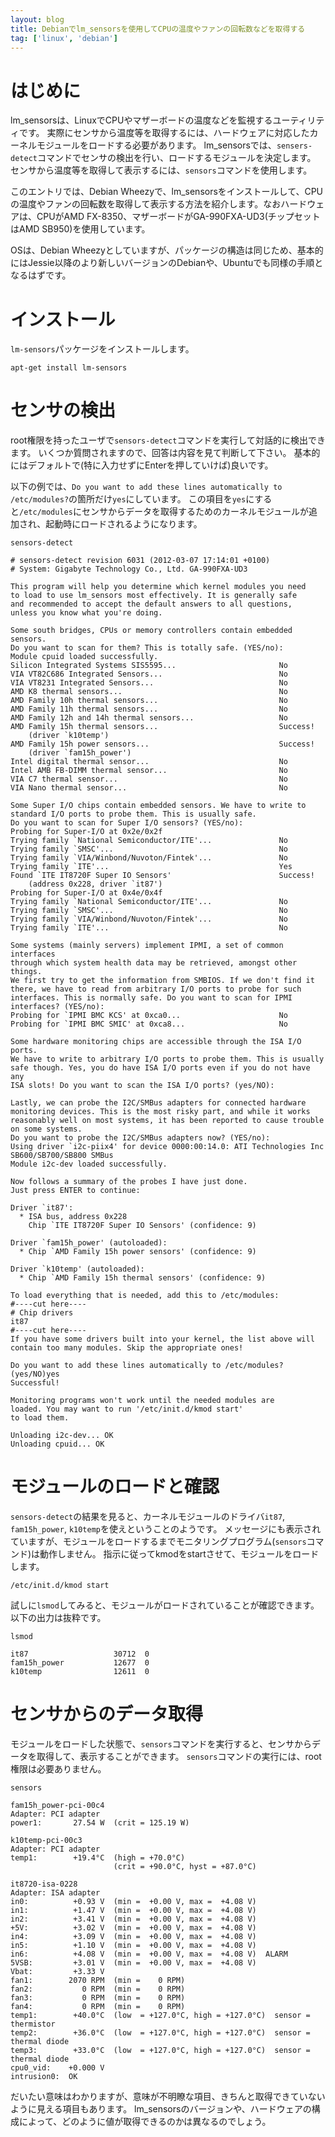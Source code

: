 ```yaml
---
layout: blog
title: Debianでlm_sensorsを使用してCPUの温度やファンの回転数などを取得する
tag: ['linux', 'debian']
---
```




# はじめに

lm\_sensorsは、LinuxでCPUやマザーボードの温度などを監視するユーティリティです。
実際にセンサから温度等を取得するには、ハードウェアに対応したカーネルモジュールをロードする必要があります。
lm\_sensorsでは、`sensers-detect`コマンドでセンサの検出を行い、ロードするモジュールを決定します。
センサから温度等を取得して表示するには、`sensors`コマンドを使用します。

このエントリでは、Debian Wheezyで、lm\_sensorsをインストールして、CPUの温度やファンの回転数を取得して表示する方法を紹介します。なおハードウェアは、CPUがAMD FX-8350、マザーボードがGA-990FXA-UD3(チップセットはAMD SB950)を使用しています。

OSは、Debian Wheezyとしていますが、パッケージの構造は同じため、基本的にはJessie以降のより新しいバージョンのDebianや、Ubuntuでも同様の手順となるはずです。

# インストール

`lm-sensors`パッケージをインストールします。

~~~~
apt-get install lm-sensors
~~~~

# センサの検出

root権限を持ったユーザで`sensors-detect`コマンドを実行して対話的に検出できます。
いくつか質問されますので、回答は内容を見て判断して下さい。
基本的にはデフォルトで(特に入力せずにEnterを押していけば)良いです。

以下の例では、`Do you want to add these lines automatically to /etc/modules?`の箇所だけ`yes`にしています。
この項目を`yes`にすると`/etc/modules`にセンサからデータを取得するためのカーネルモジュールが追加され、起動時にロードされるようになります。

~~~~
sensors-detect
~~~~

~~~~
# sensors-detect revision 6031 (2012-03-07 17:14:01 +0100)
# System: Gigabyte Technology Co., Ltd. GA-990FXA-UD3

This program will help you determine which kernel modules you need
to load to use lm_sensors most effectively. It is generally safe
and recommended to accept the default answers to all questions,
unless you know what you're doing.

Some south bridges, CPUs or memory controllers contain embedded sensors.
Do you want to scan for them? This is totally safe. (YES/no): 
Module cpuid loaded successfully.
Silicon Integrated Systems SIS5595...                       No
VIA VT82C686 Integrated Sensors...                          No
VIA VT8231 Integrated Sensors...                            No
AMD K8 thermal sensors...                                   No
AMD Family 10h thermal sensors...                           No
AMD Family 11h thermal sensors...                           No
AMD Family 12h and 14h thermal sensors...                   No
AMD Family 15h thermal sensors...                           Success!
    (driver `k10temp')
AMD Family 15h power sensors...                             Success!
    (driver `fam15h_power')
Intel digital thermal sensor...                             No
Intel AMB FB-DIMM thermal sensor...                         No
VIA C7 thermal sensor...                                    No
VIA Nano thermal sensor...                                  No

Some Super I/O chips contain embedded sensors. We have to write to
standard I/O ports to probe them. This is usually safe.
Do you want to scan for Super I/O sensors? (YES/no): 
Probing for Super-I/O at 0x2e/0x2f
Trying family `National Semiconductor/ITE'...               No
Trying family `SMSC'...                                     No
Trying family `VIA/Winbond/Nuvoton/Fintek'...               No
Trying family `ITE'...                                      Yes
Found `ITE IT8720F Super IO Sensors'                        Success!
    (address 0x228, driver `it87')
Probing for Super-I/O at 0x4e/0x4f
Trying family `National Semiconductor/ITE'...               No
Trying family `SMSC'...                                     No
Trying family `VIA/Winbond/Nuvoton/Fintek'...               No
Trying family `ITE'...                                      No

Some systems (mainly servers) implement IPMI, a set of common interfaces
through which system health data may be retrieved, amongst other things.
We first try to get the information from SMBIOS. If we don't find it
there, we have to read from arbitrary I/O ports to probe for such
interfaces. This is normally safe. Do you want to scan for IPMI
interfaces? (YES/no): 
Probing for `IPMI BMC KCS' at 0xca0...                      No
Probing for `IPMI BMC SMIC' at 0xca8...                     No

Some hardware monitoring chips are accessible through the ISA I/O ports.
We have to write to arbitrary I/O ports to probe them. This is usually
safe though. Yes, you do have ISA I/O ports even if you do not have any
ISA slots! Do you want to scan the ISA I/O ports? (yes/NO): 

Lastly, we can probe the I2C/SMBus adapters for connected hardware
monitoring devices. This is the most risky part, and while it works
reasonably well on most systems, it has been reported to cause trouble
on some systems.
Do you want to probe the I2C/SMBus adapters now? (YES/no): 
Using driver `i2c-piix4' for device 0000:00:14.0: ATI Technologies Inc SB600/SB700/SB800 SMBus
Module i2c-dev loaded successfully.

Now follows a summary of the probes I have just done.
Just press ENTER to continue: 

Driver `it87':
  * ISA bus, address 0x228
    Chip `ITE IT8720F Super IO Sensors' (confidence: 9)

Driver `fam15h_power' (autoloaded):
  * Chip `AMD Family 15h power sensors' (confidence: 9)

Driver `k10temp' (autoloaded):
  * Chip `AMD Family 15h thermal sensors' (confidence: 9)

To load everything that is needed, add this to /etc/modules:
#----cut here----
# Chip drivers
it87
#----cut here----
If you have some drivers built into your kernel, the list above will
contain too many modules. Skip the appropriate ones!

Do you want to add these lines automatically to /etc/modules? (yes/NO)yes
Successful!

Monitoring programs won't work until the needed modules are
loaded. You may want to run '/etc/init.d/kmod start'
to load them.

Unloading i2c-dev... OK
Unloading cpuid... OK
~~~~

# モジュールのロードと確認

`sensors-detect`の結果を見ると、カーネルモジュールのドライバ`it87`, `fam15h_power`, `k10temp`を使えということのようです。
メッセージにも表示されていますが、モジュールをロードするまでモニタリングプログラム(`sensors`コマンド)は動作しません。
指示に従ってkmodをstartさせて、モジュールをロードします。

~~~~
/etc/init.d/kmod start
~~~~

試しに`lsmod`してみると、モジュールがロードされていることが確認できます。
以下の出力は抜粋です。

~~~~
lsmod
~~~~

~~~~
it87                   30712  0
fam15h_power           12677  0
k10temp                12611  0
~~~~

# センサからのデータ取得

モジュールをロードした状態で、`sensors`コマンドを実行すると、センサからデータを取得して、表示することができます。
`sensors`コマンドの実行には、root権限は必要ありません。

~~~~
sensors
~~~~

~~~~
fam15h_power-pci-00c4
Adapter: PCI adapter
power1:       27.54 W  (crit = 125.19 W)

k10temp-pci-00c3
Adapter: PCI adapter
temp1:        +19.4°C  (high = +70.0°C)
                       (crit = +90.0°C, hyst = +87.0°C)

it8720-isa-0228
Adapter: ISA adapter
in0:          +0.93 V  (min =  +0.00 V, max =  +4.08 V)
in1:          +1.47 V  (min =  +0.00 V, max =  +4.08 V)
in2:          +3.41 V  (min =  +0.00 V, max =  +4.08 V)
+5V:          +3.02 V  (min =  +0.00 V, max =  +4.08 V)
in4:          +3.09 V  (min =  +0.00 V, max =  +4.08 V)
in5:          +1.10 V  (min =  +0.00 V, max =  +4.08 V)
in6:          +4.08 V  (min =  +0.00 V, max =  +4.08 V)  ALARM
5VSB:         +3.01 V  (min =  +0.00 V, max =  +4.08 V)
Vbat:         +3.33 V  
fan1:        2070 RPM  (min =    0 RPM)
fan2:           0 RPM  (min =    0 RPM)
fan3:           0 RPM  (min =    0 RPM)
fan4:           0 RPM  (min =    0 RPM)
temp1:        +40.0°C  (low  = +127.0°C, high = +127.0°C)  sensor = thermistor
temp2:        +36.0°C  (low  = +127.0°C, high = +127.0°C)  sensor = thermal diode
temp3:        +33.0°C  (low  = +127.0°C, high = +127.0°C)  sensor = thermal diode
cpu0_vid:    +0.000 V
intrusion0:  OK
~~~~

だいたい意味はわかりますが、意味が不明瞭な項目、きちんと取得できていないように見える項目もあります。
lm\_sensorsのバージョンや、ハードウェアの構成によって、どのように値が取得できるのかは異なるのでしょう。
